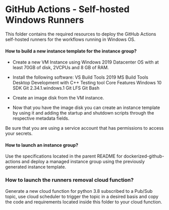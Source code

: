 <!--
    Licensed to the Apache Software Foundation (ASF) under one
    or more contributor license agreements.  See the NOTICE file
    distributed with this work for additional information
    regarding copyright ownership.  The ASF licenses this file
    to you under the Apache License, Version 2.0 (the
    "License"); you may not use this file except in compliance
    with the License.  You may obtain a copy of the License at

      http://www.apache.org/licenses/LICENSE-2.0

    Unless required by applicable law or agreed to in writing, software
    distributed under the License is distributed on an "AS IS" BASIS,
    WITHOUT WARRANTIES OR CONDITIONS OF ANY KIND, either express or implied.
    See the License for the specific language governing permissions and
    limitations under the License.
-->

# GitHub Actions - Self-hosted Windows Runners

This folder contains the required resources to deploy the GitHub Actions self-hosted runners for the workflows running in Windows OS.

#### How to build a new instance template for the instance group?

* Create a new VM Instance using Windows 2019 Datacenter OS with at least 70GB of disk, 2VCPUs and 8 GB of RAM.

* Install the following software:
    VS Build Tools 2019
    MS Build Tools
    Desktop Development with C++
    Testing tool Core Features
    Windows 10 SDK
    Git 2.34.1.windows.1
    Git LFS
    Git Bash

* Create an image disk from the VM instance.

* Now that you have the image disk you can create an instance template by using it and adding the startup and shutdown scripts through the respective metadata fields.

Be sure that you are using a service account that has permissions to access your secrets.

#### How to launch an instance group?

Use the specifications located in the parent README for dockerized-github-actions and deploy a managed instance group using the previously generated instance template.


### How to launch the runners removal cloud function?

Generate a new cloud function for python 3.8 subscribed to a Pub/Sub topic, use cloud scheduler to trigger the topic in a desired basis and copy the code and requirements located inside this folder to your cloud function.







